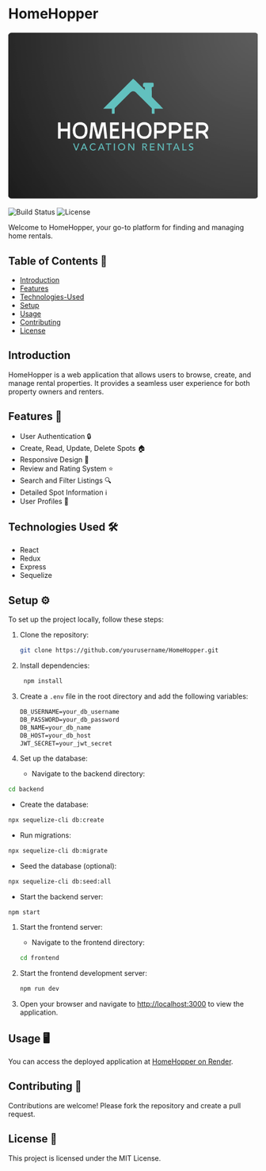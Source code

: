# HomeHopper

![HomeHopper Logo](frontend/public/logo.png)

![Build Status](https://img.shields.io/badge/build-passing-brightgreen)
![License](https://img.shields.io/badge/license-MIT-blue)

Welcome to HomeHopper, your go-to platform for finding and managing home rentals.

## Table of Contents 📑

- [Introduction](#introduction)
- [Features](#features)
- [Technologies-Used](#technologies-used)
- [Setup](#setup)
- [Usage](#usage)
- [Contributing](#contributing)
- [License](#license)

## Introduction

HomeHopper is a web application that allows users to browse, create, and manage rental properties. It provides a seamless user experience for both property owners and renters.

## Features 🚀

- User Authentication 🔒
- Create, Read, Update, Delete Spots 🏠
- Responsive Design 📱
- Review and Rating System ⭐
- Search and Filter Listings 🔍
- Detailed Spot Information ℹ️
- User Profiles 👤

## Technologies Used 🛠️

- React
- Redux
- Express
- Sequelize

## Setup ⚙️

To set up the project locally, follow these steps:

1. Clone the repository:

   ```sh
   git clone https://github.com/yourusername/HomeHopper.git

1. Install dependencies:

   ```sh
    npm install
   ```

1. Create a `.env` file in the root directory and add the following variables:

   ```plaintext
   DB_USERNAME=your_db_username
   DB_PASSWORD=your_db_password
   DB_NAME=your_db_name
   DB_HOST=your_db_host
   JWT_SECRET=your_jwt_secret
   ```

1. Set up the database:

   - Navigate to the backend directory:

  ```sh
  cd backend
  ```

   - Create the database:

  ```sh
  npx sequelize-cli db:create
  ```

   - Run migrations:

  ```sh
  npx sequelize-cli db:migrate
  ```

   - Seed the database (optional):

  ```sh
  npx sequelize-cli db:seed:all
  ```

   - Start the backend server:

  ```sh
 npm start
  ```

1. Start the frontend server:

   - Navigate to the frontend directory:

    ```sh
    cd frontend
    ```

1. Start the frontend development server:

    ```sh
    npm run dev
    ```

1. Open your browser and navigate to [http://localhost:3000](http://localhost:3000) to view the application.

## Usage 🖥️

You can access the deployed application at [HomeHopper on Render](https://homehopper.onrender.com).

## Contributing 🤝

Contributions are welcome! Please fork the repository and create a pull request.

## License 📄

This project is licensed under the MIT License.
